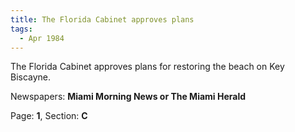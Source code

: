 ```yaml
---  
title: The Florida Cabinet approves plans  
tags:  
  - Apr 1984  
---  
```

  
The Florida Cabinet approves plans for restoring the beach on Key Biscayne.  
  
Newspapers: **Miami Morning News or The Miami Herald**  
  
Page: **1**, Section: **C** 
